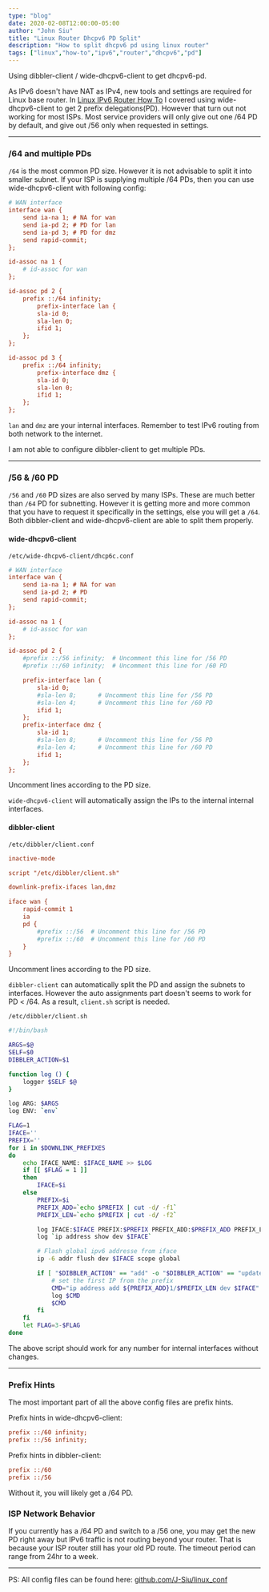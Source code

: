 ```yaml
---
type: "blog"
date: 2020-02-08T12:00:00-05:00
author: "John Siu"
title: "Linux Router Dhcpv6 PD Split"
description: "How to split dhcpv6 pd using linux router"
tags: ["linux","how-to","ipv6","router","dhcpv6","pd"]
---
```

Using dibbler-client / wide-dhcpv6-client to get dhcpv6-pd.
<!--more-->

As IPv6 doesn't have NAT as IPv4, new tools and settings are required for Linux base router. In [Linux IPv6 Router How To](/blog/linux-router/) I covered using wide-dhcpv6-client to get 2 prefix delegations(PD). However that turn out not working for most ISPs. Most service providers will only give out one /64 PD by default, and give out /56 only when requested in settings.

---

### /64 and multiple PDs

`/64` is the most common PD size. However it is not advisable to split it into smaller subnet. If your ISP is supplying multiple /64 PDs, then you can use wide-dhcpv6-client with following config:

```ini
# WAN interface
interface wan {
	send ia-na 1; # NA for wan
	send ia-pd 2; # PD for lan
	send ia-pd 3; # PD for dmz
	send rapid-commit;
};

id-assoc na 1 {
	# id-assoc for wan
};

id-assoc pd 2 {
	prefix ::/64 infinity;
		prefix-interface lan {
		sla-id 0;
		sla-len 0;
		ifid 1;
	};
};

id-assoc pd 3 {
	prefix ::/64 infinity;
		prefix-interface dmz {
		sla-id 0;
		sla-len 0;
		ifid 1;
	};
};
```

`lan` and `dmz` are your internal interfaces. Remember to test IPv6 routing from both network to the internet.

I am not able to configure dibbler-client to get multiple PDs.

---

### /56 & /60 PD

`/56` and `/60` PD sizes are also served by many ISPs. These are much better than `/64` PD for subnetting. However it is getting more and more common that you have to request it specifically in the settings, else you will get a `/64`. Both dibbler-client and wide-dhcpv6-client are able to split them properly.

#### wide-dhcpv6-client

`/etc/wide-dhcpv6-client/dhcp6c.conf`

```ini
# WAN interface
interface wan {
	send ia-na 1; # NA for wan
	send ia-pd 2; # PD
	send rapid-commit;
};

id-assoc na 1 {
	# id-assoc for wan
};

id-assoc pd 2 {
	#prefix ::/56 infinity;  # Uncomment this line for /56 PD
	#prefix ::/60 infinity;  # Uncomment this line for /60 PD

	prefix-interface lan {
		sla-id 0;
		#sla-len 8;      # Uncomment this line for /56 PD
		#sla-len 4;      # Uncomment this line for /60 PD
		ifid 1;
	};
	prefix-interface dmz {
		sla-id 1;
		#sla-len 8;      # Uncomment this line for /56 PD
		#sla-len 4;      # Uncomment this line for /60 PD
		ifid 1;
	};
};
```

Uncomment lines according to the PD size.

`wide-dhcpv6-client` will automatically assign the IPs to the internal internal interfaces.

#### dibbler-client

`/etc/dibbler/client.conf`

```ini
inactive-mode

script "/etc/dibbler/client.sh"

downlink-prefix-ifaces lan,dmz

iface wan {
	rapid-commit 1
	ia
	pd {
		#prefix ::/56  # Uncomment this line for /56 PD
		#prefix ::/60  # Uncomment this line for /60 PD
	}
}
```

Uncomment lines according to the PD size.

`dibbler-client` can automatically split the PD and assign the subnets to interfaces. However the auto assignments part doesn't seems to work for PD < /64. As a result, `client.sh` script is needed.

`/etc/dibbler/client.sh`

```sh
#!/bin/bash

ARGS=$@
SELF=$0
DIBBLER_ACTION=$1

function log () {
	logger $SELF $@
}

log ARG: $ARGS
log ENV: `env`

FLAG=1
IFACE=''
PREFIX=''
for i in $DOWNLINK_PREFIXES
do
	echo IFACE_NAME: $IFACE_NAME >> $LOG
	if [[ $FLAG = 1 ]]
	then
		IFACE=$i
	else
		PREFIX=$i
		PREFIX_ADD=`echo $PREFIX | cut -d/ -f1`
		PREFIX_LEN=`echo $PREFIX | cut -d/ -f2`

		log IFACE:$IFACE PREFIX:$PREFIX PREFIX_ADD:$PREFIX_ADD PREFIX_LEN:$PREFIX_LE
		log `ip address show dev $IFACE`

		# Flash global ipv6 addresse from iface
		ip -6 addr flush dev $IFACE scope global

		if [ "$DIBBLER_ACTION" == "add" -o "$DIBBLER_ACTION" == "update" ]; then
			# set the first IP from the prefix
			CMD="ip address add ${PREFIX_ADD}1/$PREFIX_LEN dev $IFACE"
			log $CMD
			$CMD
		fi
	fi
	let FLAG=3-$FLAG
done
```

The above script should work for any number for internal interfaces without changes.

---

### Prefix Hints

The most important part of all the above config files are prefix hints.

Prefix hints in wide-dhcpv6-client:

```ini
prefix ::/60 infinity;
prefix ::/56 infinity;
```

Prefix hints in dibbler-client:

```ini
prefix ::/60
prefix ::/56
```

Without it, you will likely get a /64 PD.

### ISP Network Behavior

If you currently has a /64 PD and switch to a /56 one, you may get the new PD right away but IPv6 traffic is not routing beyond your router. That is because your ISP router still has your old PD route. The timeout period can range from 24hr to a week.

---

PS: All config files can be found here: [github.com/J-Siu/linux_conf](//github.com/J-Siu/linux_conf)